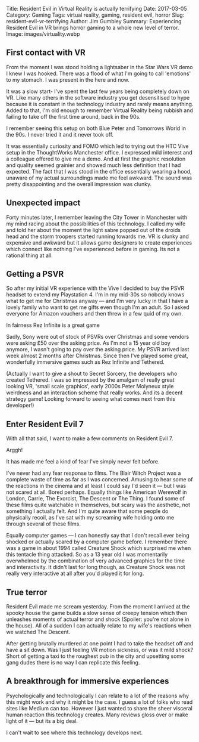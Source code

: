 Title: Resident Evil in Virtual Reality is actually terrifying
Date: 2017-03-05
Category: Gaming
Tags: virtual reality, gaming, resident evil, horror
Slug: resident-evil-vr-terrifying
Author: Jim Gumbley
Summary: Experiencing Resident Evil in VR brings horror gaming to a whole new level of terror.
Image: images/virtuality.webp

## First contact with VR

From the moment I was stood holding a lightsaber in the Star Wars VR demo I knew I was hooked. There was a flood of what I'm going to call 'emotions' to my stomach. I was present in the here and now.

It was a slow start- I've spent the last few years being completely down on VR. Like many others in the software industry you get desensitised to hype because it is constant in the technology industry and rarely means anything. Added to that, I'm old enough to remember Virtual Reality being rubbish and failing to take off the first time around, back in the 90s.

I remember seeing this setup on both Blue Peter and Tomorrows World in the 90s. I never tried it and it never took off.

It was essentially curiosity and FOMO which led to trying out the HTC Vive setup in the ThoughtWorks Manchester office. I expressed mild interest and a colleague offered to give me a demo. And at first the graphic resolution and quality seemed grainier and showed much less definition that I had expected. The fact that I was stood in the office essentially wearing a hood, unaware of my actual surroundings made me feel awkward. The sound was pretty disappointing and the overall impression was clunky.

## Unexpected impact

Forty minutes later, I remember leaving the City Tower in Manchester with my mind racing about the possibilities of this technology. I called my wife and told her about the moment the light sabre popped out of the droids head and the storm troopers started running towards me. VR is clunky and expensive and awkward but it allows game designers to create experiences which connect like nothing I've experienced before in gaming. Its not a rational thing at all.

## Getting a PSVR

So after my initial VR experience with the Vive I decided to buy the PSVR headset to extend my Playstation 4. I'm in my mid-30s so nobody knows what to get me for Christmas anyway — and I'm very lucky in that I have a lovely family who want to get me gifts even though I'm an adult. So I asked everyone for Amazon vouchers and then threw in a few quid of my own.

In fairness Rez Infinite is a great game

Sadly, Sony were out of stock of PSVRs over Christmas and some vendors were asking £50 over the asking price. As I'm not a 15 year old boy anymore, I wasn't going to pay over the asking price. My PSVR arrived last week almost 2 months after Christmas. Since then I've played some great, wonderfully immersive games such as Rez Infinite and Tethered.

(Actually I want to give a shout to Secret Sorcery, the developers who created Tethered. I was so impressed by the amalgam of really great looking VR, 'small scale graphics', early 2000s Peter Molyneux style weirdness and an interaction scheme that really works. And its a decent strategy game! Looking forward to seeing what comes next from this developer!)

## Enter Resident Evil 7

With all that said, I want to make a few comments on Resident Evil 7.

Arggh!

It has made me feel a kind of fear I've simply never felt before.

I've never had any fear response to films. The Blair Witch Project was a complete waste of time as far as I was concerned. Amusing to hear some of the reactions in the cinema and at least I could say I'd seen it — but I was not scared at all. Bored perhaps. Equally things like American Werewolf in London, Carrie, The Exorcist, The Descent or The Thing. I found some of these films quite watchable in themselves, but scary was the aesthetic, not something I actually felt. And I'm quite aware that some people do physically recoil, as I've sat with my screaming wife holding onto me through several of these films.

Equally computer games — I can honestly say that I don't recall ever being shocked or actually scared by a computer game before. I remember there was a game in about 1994 called Creature Shock which surprised me when this tentacle thing attacked. So as a 13 year old I was momentarily overwhelmed by the combination of very advanced graphics for the time and interactivity. It didn't last for long though, as Creature Shock was not really very interactive at all after you'd played it for long.

## True terror

Resident Evil made me scream yesterday. From the moment I arrived at the spooky house the game builds a slow sense of creepy tension which then unleashes moments of actual terror and shock (Spoiler: you're not alone in the house). All of a sudden I can actually relate to my wife's reactions when we watched The Descent.

After getting brutally murdered at one point I had to take the headset off and have a sit down. Was I just feeling VR motion sickness, or was it mild shock? Short of getting a taxi to the roughest pub in the city and upsetting some gang dudes there is no way I can replicate this feeling.

## A breakthrough for immersive experiences

Psychologically and technologically I can relate to a lot of the reasons why this might work and why it might be the case. I guess a lot of folks who read sites like Medium can too. However I just wanted to share the sheer visceral human reaction this technology creates. Many reviews gloss over or make light of it — but its a big deal.

I can't wait to see where this technology develops next.